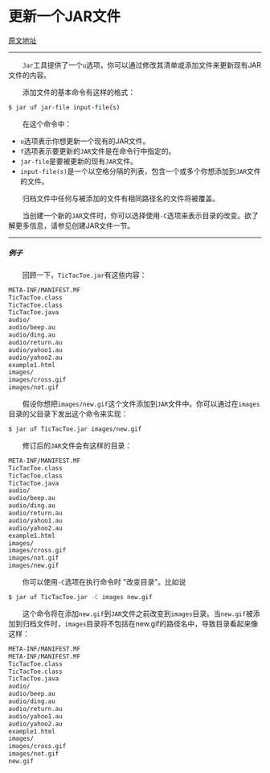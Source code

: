 # 更新一个JAR文件

[原文地址](https://docs.oracle.com/javase/tutorial/deployment/jar/update.html)



---



&emsp;&emsp;`Jar`工具提供了一个`u`选项，你可以通过修改其清单或添加文件来更新现有JAR文件的内容。

&emsp;&emsp;添加文件的基本命令有这样的格式：

```bash
$ jar uf jar-file input-file(s)
```

&emsp;&emsp;在这个命令中：

- `u`选项表示你想更新一个现有的JAR文件。
- `f`选项表示要更新的`JAR`文件是在命令行中指定的。
- `jar-file`是要被更新的现有`JAR`文件。
- `input-file(s)`是一个以空格分隔的列表，包含一个或多个你想添加到`JAR`文件的文件。

&emsp;&emsp;归档文件中任何与被添加的文件有相同路径名的文件将被覆盖。

&emsp;&emsp;当创建一个新的`JAR`文件时，你可以选择使用`-C`选项来表示目录的改变。欲了解更多信息，请参见创建JAR文件一节。



---

##### 例子

&emsp;&emsp;回顾一下，`TicTacToe.jar`有这些内容：

```bash
META-INF/MANIFEST.MF
TicTacToe.class
TicTacToe.class
TicTacToe.java
audio/
audio/beep.au
audio/ding.au
audio/return.au
audio/yahoo1.au
audio/yahoo2.au
example1.html
images/
images/cross.gif
images/not.gif
```

&emsp;&emsp;假设你想把`images/new.gif`这个文件添加到`JAR`文件中。你可以通过在`images`目录的父目录下发出这个命令来实现：

```bash
$ jar uf TicTacToe.jar images/new.gif
```

&emsp;&emsp;修订后的`JAR`文件会有这样的目录：

```bash
META-INF/MANIFEST.MF
TicTacToe.class
TicTacToe.class
TicTacToe.java
audio/
audio/beep.au
audio/ding.au
audio/return.au
audio/yahoo1.au
audio/yahoo2.au
example1.html
images/
images/cross.gif
images/not.gif
images/new.gif
```

&emsp;&emsp;你可以使用`-C`选项在执行命令时 "改变目录"。比如说

```bash
$ jar uf TicTacToe.jar -C images new.gif
```

&emsp;&emsp;这个命令将在添加`new.gif`到`JAR`文件之前改变到`images`目录。当`new.gif`被添加到归档文件时，`images`目录将不包括在new.gif的路径名中，导致目录看起来像这样：

```bash
META-INF/MANIFEST.MF
META-INF/MANIFEST.MF
TicTacToe.class
TicTacToe.class
TicTacToe.java
audio/
audio/beep.au
audio/ding.au
audio/return.au
audio/yahoo1.au
audio/yahoo2.au
example1.html
images/
images/cross.gif
images/not.gif
new.gif
```


